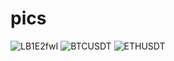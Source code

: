 # pics
![LB1E2fwI](https://user-images.githubusercontent.com/29006948/183974942-76b511cb-df39-4d64-a2c6-6ed2e15f04f9.png)
![BTCUSDT](https://user-images.githubusercontent.com/29006948/184110222-65046919-86ea-4078-a6d4-c309947862a7.png)
![ETHUSDT](https://user-images.githubusercontent.com/29006948/184111135-f6f656a8-7c66-45b4-94b0-d1d8c4295df0.png)

